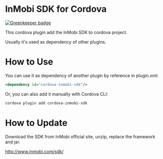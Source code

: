 
# InMobi SDK for Cordova

[![Greenkeeper badge](https://badges.greenkeeper.io/Dexus/cordova-plugin-inmobi-v2.svg)](https://greenkeeper.io/)

This cordova plugin add the InMobi SDK to cordova project.

Usually it's used as dependency of other plugins.

# How to Use

You can use it as dependency of another plugin by reference in plugin.xml:
```xml
<dependency id="cordova-inmobi-sdk"/>
```

Or, you can also add it manually with Cordova CLI:
```bash
cordova plugin add cordova-inmobi-sdk
```

# How to Update

Download the SDK from InMobi official site, unzip, replace the framework and jar.

http://www.inmobi.com/sdk/


